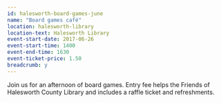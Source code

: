 ```yaml
---
id: halesworth-board-games-june
name: "Board games café"
location: halesworth-library
location-text: Halesworth Library
event-start-date: 2017-06-26
event-start-time: 1400
event-end-time: 1630
event-ticket-price: 1.50
breadcrumb: y
---
```


Join us for an afternoon of board games. Entry fee helps the Friends of Halesworth County Library and includes a raffle ticket and refreshments.

